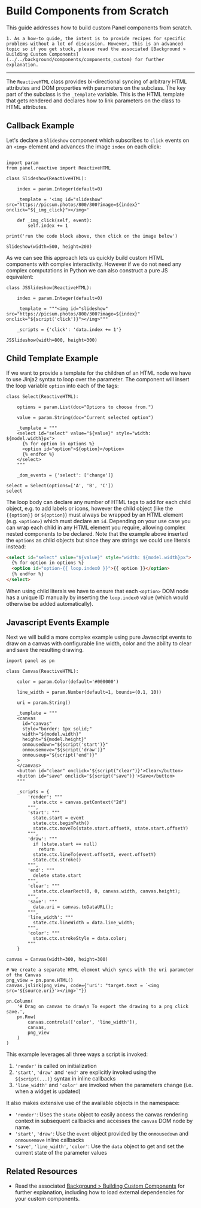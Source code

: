 # Build Components from Scratch

This guide addresses how to build custom Panel components from scratch.

```{admonition} Prerequisites
1. As a how-to guide, the intent is to provide recipes for specific problems without a lot of discussion. However, this is an advanced topic so if you get stuck, please read the associated [Background > Building Custom Components](../../background/components/components_custom) for further explanation.
```

---

The `ReactiveHTML` class provides bi-directional syncing of arbitrary HTML attributes and DOM properties with parameters on the subclass. The key part of the subclass is the `_template` variable. This is the HTML template that gets rendered and declares how to link parameters on the class to HTML attributes.

## Callback Example

Let's declare a `Slideshow` component which subscribes to `click` events on an `<img>` element and advances the image `index` on each click:

```{pyodide}

import param
from panel.reactive import ReactiveHTML

class Slideshow(ReactiveHTML):

    index = param.Integer(default=0)

    _template = '<img id="slideshow" src="https://picsum.photos/800/300?image=${index}" onclick="${_img_click}"></img>'

    def _img_click(self, event):
        self.index += 1

print('run the code block above, then click on the image below')

Slideshow(width=500, height=200)
```

As we can see this approach lets us quickly build custom HTML components with complex interactivity. However if we do not need any complex computations in Python we can also construct a pure JS equivalent:

```{pyodide}
class JSSlideshow(ReactiveHTML):

    index = param.Integer(default=0)

    _template = """<img id="slideshow" src="https://picsum.photos/800/300?image=${index}" onclick="${script('click')}"></img>"""

    _scripts = {'click': 'data.index += 1'}

JSSlideshow(width=800, height=300)
```

## Child Template Example

If we want to provide a template for the children of an HTML node we have to use Jinja2 syntax to loop over the parameter. The component will insert the loop variable `option` into each of the tags:

```{pyodide}
class Select(ReactiveHTML):

    options = param.List(doc="Options to choose from.")

    value = param.String(doc="Current selected option")

    _template = """
    <select id="select" value="${value}" style="width: ${model.width}px">
      {% for option in options %}
      <option id="option">${option}</option>
      {% endfor %}
    </select>
    """

    _dom_events = {'select': ['change']}

select = Select(options=['A', 'B', 'C'])
select
```

The loop body can declare any number of HTML tags to add for each child object, e.g. to add labels or icons, however the child object (like the `{{option}}` or `${option}`) must always be wrapped by an HTML element (e.g. `<option>`) which must declare an `id`. Depending on your use case you can wrap each child in any HTML element you require, allowing complex nested components to be declared. Note that the example above inserted the `options` as child objects but since they are strings we could use literals instead:

```html
<select id="select" value="${value}" style="width: ${model.width}px">
  {% for option in options %}
  <option id="option-{{ loop.index0 }}">{{ option }}</option>
  {% endfor %}
</select>
```

When using child literals we have to ensure that each `<option>` DOM node has a unique ID manually by inserting the `loop.index0` value (which would otherwise be added automatically).

## Javascript Events Example

Next we will build a more complex example using pure Javascript events to draw on a canvas with configurable line width, color and the ability to clear and save the resulting drawing.

```{pyodide}
import panel as pn

class Canvas(ReactiveHTML):

    color = param.Color(default='#000000')

    line_width = param.Number(default=1, bounds=(0.1, 10))

    uri = param.String()

    _template = """
    <canvas
      id="canvas"
      style="border: 1px solid;"
      width="${model.width}"
      height="${model.height}"
      onmousedown="${script('start')}"
      onmousemove="${script('draw')}"
      onmouseup="${script('end')}"
    >
    </canvas>
    <button id="clear" onclick='${script("clear")}'>Clear</button>
    <button id="save" onclick='${script("save")}'>Save</button>
    """

    _scripts = {
        'render': """
          state.ctx = canvas.getContext("2d")
        """,
        'start': """
          state.start = event
          state.ctx.beginPath()
          state.ctx.moveTo(state.start.offsetX, state.start.offsetY)
        """,
        'draw': """
          if (state.start == null)
            return
          state.ctx.lineTo(event.offsetX, event.offsetY)
          state.ctx.stroke()
        """,
        'end': """
          delete state.start
        """,
        'clear': """
          state.ctx.clearRect(0, 0, canvas.width, canvas.height);
        """,
        'save': """
          data.uri = canvas.toDataURL();
        """,
        'line_width': """
          state.ctx.lineWidth = data.line_width;
        """,
        'color': """
          state.ctx.strokeStyle = data.color;
        """
    }

canvas = Canvas(width=300, height=300)

# We create a separate HTML element which syncs with the uri parameter of the Canvas
png_view = pn.pane.HTML()
canvas.jslink(png_view, code={'uri': "target.text = `<img src='${source.uri}'></img>`"})

pn.Column(
    '# Drag on canvas to draw\n To export the drawing to a png click save.',
    pn.Row(
        canvas.controls(['color', 'line_width']),
        canvas,
        png_view
    )
)
```

This example leverages all three ways a script is invoked:

1. `'render'` is called on initialization
2. `'start'`, `'draw'` and `'end'` are explicitly invoked using the `${script(...)}` syntax in inline callbacks
3. `'line_width'` and `'color'` are invoked when the parameters change (i.e. when a widget is updated)

It also makes extensive use of the available objects in the namespace:

- `'render'`: Uses the `state` object to easily access the canvas rendering context in subsequent callbacks and accesses the `canvas` DOM node by name.
- `'start'`, `'draw'`:  Use the `event` object provided by the `onmousedown` and `onmousemove` inline callbacks
- `'save'`, `'line_width'`, `'color'`: Use the `data` object to get and set the current state of the parameter values


## Related Resources
- Read the associated [Background > Building Custom Components](../../background/components/components_custom) for further explanation, including how to load external dependencies for your custom components.
